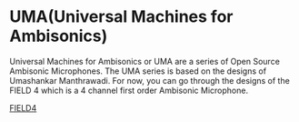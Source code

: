 # UMA(Universal Machines for Ambisonics)

Universal Machines for Ambisonics or UMA are a series of Open Source Ambisonic Microphones. The UMA series is based on the designs of Umashankar Manthrawadi. For now, you can go through the designs of the FIELD 4 which is a 4 channel first order Ambisonic Microphone.

[FIELD4](https://github.com/theisro/UMA/blob/main/FIELD4/readme.md)
